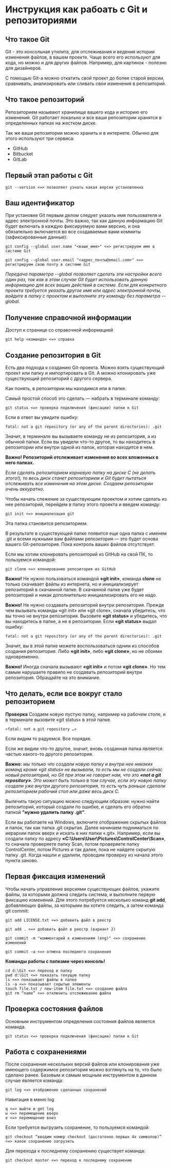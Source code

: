# Инструкция как рабоать с Git и репозиториями

## Что такое Git

Git - это консольная утилита, для отслеживания и ведения истории изменения файлов, в вашем проекте. Чаще всего его используют для кода, но можно и для других файлов. Например, для картинок - полезно для дизайнеров.

С помощью Git-a можно откатить свой проект до более старой версии, сравнивать, анализировать или сливать свои изменения в репозиторий.

## Что такое репозиторий

Репозиторием называют хранилище вашего кода и историю его изменений. Git работает локально и все ваши репозитории хранятся в определенных папках на жестком диске.

Так же ваши репозитории можно хранить и в интернете. Обычно для этого используют три сервиса:

* GitHub
* Bitbucket
* GitLab

## Первый этап работы с Git

    git --version <=> позволяет узнать какая версия установленна

## Ваш идентификатор

При установке Git первым делом следует указать имя пользователя и адрес электронной почты. Это важно, так как данную информацию Git будет включать в каждую фиксируемую вами версию, и она обязательно включается во все создаваемые вами коммиты (зафиксированные данные):

    git config --global user.name "<ваше_имя>" <=> регистрируем имя в системе Git

    git config --global user.email "<адрес_почты@email.com>" <=> регистрируем свою почту в системе Git

*Передача параметра --global позволяет сделать эти настройки всего один раз, так как в этом случае Git будет использовать данную информацию для всех ваших действий в системе. Если для конкретного проекта требуется указать другое имя или адрес электронной почты, войдите в папку с проектом и выполните эту команду без параметра --global.*

## Получение справочной информации

Доступ к странице со справочной информацией

    git help <команда> <=> справка

## Создание репозитория в Git

Есть два подхода к созданию Git-проекта. Можно взять существующий проект или папку и импортировать в Git. А можно клонировать уже существующий репозиторий с другого сервера.

Как понять, в репозитории мы находимся или в папке.

Самый простой способ это сделать — набрать в терминале команду:

    git status <=> проверка подключения (фиксации) папки к Git

Если в ответ вы увидите ошибку:

    fatal: not a git repository (or any of the parent directories): .git

Значит, в терминале вы вызываете команду не из репозитория, а из обычной папки. Если вы увидели что-то другое, то вы находитесь в репозитории или внутри одной из папок, которая находится в нем.

**Важно! Репозиторий отслеживает изменения во всех вложенных в него папках.**

*Если сделать репозиторием корневую папку на диске C (не делать этого!), то весь диск станет репозиторием и Git будет пытаться отслеживать все изменения на этом диске. Создаем репозитории очень аккуратно.*

Чтобы начать слежение за существующим проектом и хотим сделать из нее репозиторий, перейдем в папку этого проекта и введем команду:

    git init <=> инициализация git

Эта папка становится репозиторием.

В результате в существующей папке появится еще одна папка с именем .git и всеми нужными вам файлами репозитория — это будет основа вашего Git-репозитория. Пока контроль ваших файлов отсутствует.

Если мы хотим клонировать репозиторий из GitHub на свой ПК, то пользуемся командой:

    git clone <=> клонирование репозитория из GitHub

**Важно!** Не нужно пользоваться командой **«git init»**, команда **clone** не только скачивает файлы из интернета, но и инициализирует репозиторий в скачанной папке. В скачанной папке уже будет репозиторий и никак дополнительно инициализировать его не надо.

**Важно!** Не нужно создавать репозиторий внутри репозитория. Прежде чем вызывать команды «git init» или «git clone», сначала убедитесь, что вы точно не внутри репозитория. Вызовите **«git status»** и убедитесь, что вы находитесь в папке, а не в репозитории. Если **«git status»** выдал ошибку:

    fatal: not a git repository (or any of the parent directories): .git

 Значит, вы в этой папке можете воспользоваться одним из способов создания репозитория. Либо **«git init»**, либо **«git clone»**, но не обоими одновременно.

**Важно!** Иногда сначала вызывают **«git init»** и потом **«git clone»**. Но тем самым нарушаете правило не создавать репозиторий внутри репозитория. Обращайте на это внимание.

## Что делать, если все вокруг стало репозиторием

**Проверка** Создаем новую пустую папку, например на рабочем столе, и в терминале вызовите «git status» в этой папке.

    «fatal: not a git repository …»

Если видим то радуемся. Все порядке.

Если же видим что-то другое, значит, вновь созданная папка является частью какого-то другого репозитория.

**Важно:** *мы только что создали новую папку и внутри нее никаких команд кроме «git status» не вызывали, то есть мы не создали сейчас новый репозиторий, но Git при этом не говорит нам, что это **«not a git repository»**. Это может быть только в том случае, если эту новую папку создали уже внутри другого репозитория, то есть чуть раньше сделали репозиторием рабочий стол или даже весь диск C.*

Вылечить такую ситуацию можно следующим образом: нужно найти репозиторий, который создали по ошибке, и сделать его обратно папкой **"нужно удалить папку .git"**.

Если вы работаете на Windows, включите отображение скрытых файлов и папок, так как папка .git скрытая. Далее начинаем подниматься по иерархии папок вверх и искать в них папки «.git». Например, если вы создали папку по адресу **«C:\Users\User\Pictures\ControlCenter\Scan»**, то сначала проверяете папку Scan, потом проверяете папку ControlCenter, потом Pictures и так далее, пока не найдете скрытую папку .git. Когда нашли и удалили, проводим проверку из начала этого пункта заново.

## Первая фиксация изменений

Чтобы начать управление версиями существующих файлов, укажите файлы, за которыми должна следить система, и выполните первую фиксацию изменений. Для этого потребуется несколько команд **git add**, добавляющих файлы, за которыми вы хотите следить, а затем команда git commit:

    git add LICENSE.txt <=> добавить файл в реестр

    git add . <=> добавить файл в реестр (вариант 2)

    git commit -m "комментарий к изменениям (eng)" <=> сохранение изменений

    git commit –a <=> отмена последнего сохранения

**Команды работы с папками через консоль!**

    cd d:\Git <=> переход в папку
    pwd d:\Git <=> показать текущую папку
    ls <=> показывает файлы в папке
    ls -a <=> показывает скрытые элементы
    touch file.txt / new-item file.txt <=> создание файла 
    git rm “name” <=> отключить отслеживание файла

## Проверка состояния файлов

Основным инструментом определения состояния файлов является команда.

    git status <=> проверка подключения (фиксации) папки к Git

## Работа с cохранениями

После сохранения нескольких версий файлов или клонирования уже имеющего содержимое репозитория можно взглянуть на то, что было сделано ранее. Базовым и самым мощным инструментом в данном случае является команда:

    git log <=> отображение сделанных сохранений

Навигация в меню log

    q <=> выйти и get log
    w <=> перемещение вверх
    e <=> перемещение вниз

Если требуется выгрузить сохранение, то пользуемся командой:

    git checkout “вводим номер checkout (достаточно первых 4х символов)” <=> какое сохранение загрузить

Для перехода к последнему сохранению существует команда:

    git checkout master <=> переход к последнему сохранению
